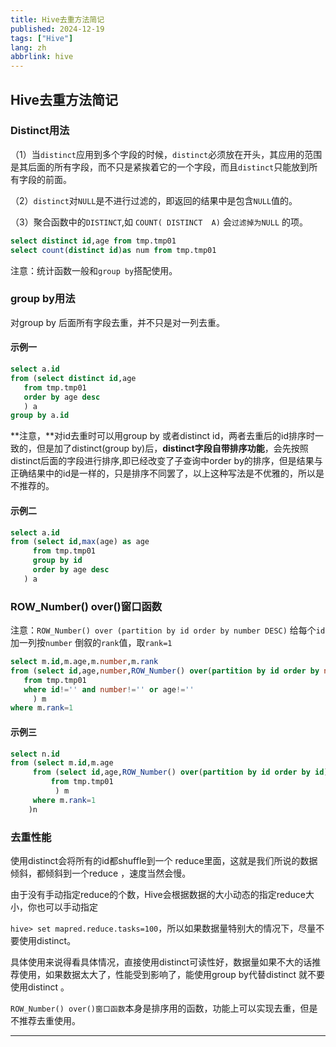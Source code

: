 ```yaml
---
title: Hive去重方法简记
published: 2024-12-19
tags: ["Hive"]
lang: zh
abbrlink: hive
---
```


## Hive去重方法简记

### Distinct用法

（1）当`distinct`应用到多个字段的时候，`distinct`必须放在开头，其应用的范围是其后面的所有字段，而不只是紧挨着它的一个字段，而且`distinct`只能放到所有字段的前面。

（2）`distinct`对`NULL`是不进行过滤的，即返回的结果中是包含`NULL`值的。

（3）聚合函数中的`DISTINCT`,如 `COUNT( DISTINCT  A)` 会`过滤掉为NULL` 的项。

```sql
select distinct id,age from tmp.tmp01
select count(distinct id)as num from tmp.tmp01
```

注意：统计函数一般和`group by`搭配使用。

### group by用法

对group by 后面所有字段去重，并不只是对一列去重。

#### 示例一

```sql
select a.id
from (select distinct id,age
   from tmp.tmp01
   order by age desc
   ) a
group by a.id
```

**注意，**对id去重时可以用group by 或者distinct id，两者去重后的id排序时一致的，但是加了distinct(group by)后，**distinct字段自带排序功能**，会先按照distinct后面的字段进行排序,即已经改变了子查询中order by的排序，但是结果与正确结果中的id是一样的，只是排序不同罢了，以上这种写法是不优雅的，所以是不推荐的。

#### 示例二

```sql
select a.id
from (select id,max(age) as age
     from tmp.tmp01
     group by id
     order by age desc
   ) a
```

### ROW_Number() over()窗口函数

注意：`ROW_Number() over (partition by id order by number DESC)` 给每个`id`加一列按`number` 倒叙的`rank`值，取`rank=1`

```sql
select m.id,m.age,m.number,m.rank
from (select id,age,number,ROW_Number() over(partition by id order by number) rank
   from tmp.tmp01
   where id!='' and number!='' or age!=''
     ) m
where m.rank=1
```

#### 示例三

```sql
select n.id
from (select m.id,m.age
     from (select id,age,ROW_Number() over(partition by id order by id) rank
         from tmp.tmp01
          ) m
     where m.rank=1
    )n
```

### 去重性能

使用distinct会将所有的id都shuffle到一个 reduce里面，这就是我们所说的数据倾斜，都倾斜到一个reduce ，速度当然会慢。

由于没有手动指定reduce的个数，Hive会根据数据的大小动态的指定reduce大小，你也可以手动指定

`hive> set mapred.reduce.tasks=100`，所以如果数据量特别大的情况下，尽量不要使用distinct。

具体使用来说得看具体情况，直接使用distinct可读性好，数据量如果不大的话推荐使用，如果数据太大了，性能受到影响了，能使用group by代替distinct 就不要使用distinct 。

`ROW_Number() over()窗口函数`本身是排序用的函数，功能上可以实现去重，但是不推荐去重使用。

------
